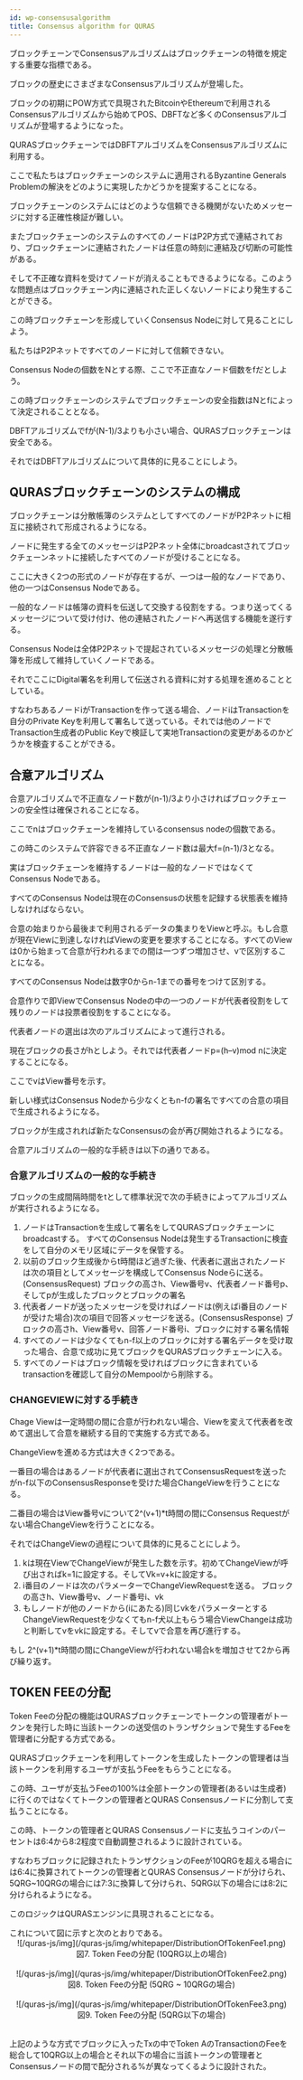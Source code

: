```yaml
---
id: wp-consensusalgorithm
title: Consensus algorithm for QURAS
---
```


<p>ブロックチェーンでConsensusアルゴリズムはブロックチェーンの特徴を規定する重要な指標である。</p>
<p>ブロックの歴史にさまざまなConsensusアルゴリズムが登場した。</p>
<p>ブロックの初期にPOW方式で具現されたBitcoinやEthereumで利用されるConsensusアルゴリズムから始めてPOS、DBFTなど多くのConsensusアルゴリズムが登場するようになった。</p>
<p>QURASブロックチェーンではDBFTアルゴリズムをConsensusアルゴリズムに利用する。</p>
<p>ここで私たちはブロックチェーンのシステムに適用されるByzantine Generals Problemの解決をどのように実現したかどうかを提案することになる。</p>
<p>ブロックチェーンのシステムにはどのような信頼できる機関がないためメッセージに対する正確性検証が難しい。</p>
<p>またブロックチェーンのシステムのすべてのノードはP2P方式で連結されており、ブロックチェーンに連結されたノードは任意の時刻に連結及び切断の可能性がある。 </p>
<p>そして不正確な資料を受けてノードが消えることもできるようになる。このような問題点はブロックチェーン内に連結された正しくないノードにより発生することができる。</p>
<p>この時ブロックチェーンを形成していくConsensus Nodeに対して見ることにしよう。</p>
<p>私たちはP2Pネットですべてのノードに対して信頼できない。</p>
<p>Consensus Nodeの個数をNとする際、ここで不正直なノード個数をfだとしよう。</p>
<p>この時ブロックチェーンのシステムでブロックチェーンの安全指数はNとfによって決定されることとなる。</p>
<p>DBFTアルゴリズムでfが(N-1)/3よりも小さい場合、QURASブロックチェーンは安全である。</p>
<p>それではDBFTアルゴリズムについて具体的に見ることにしよう。</p>

## QURASブロックチェーンのシステムの構成

<p>ブロックチェーンは分散帳簿のシステムとしてすべてのノードがP2Pネットに相互に接続されて形成されるようになる。</p>
<p>ノードに発生する全てのメッセージはP2Pネット全体にbroadcastされてブロックチェーンネットに接続したすべてのノードが受けることになる。</p>
<p>ここに大きく2つの形式のノードが存在するが、一つは一般的なノードであり、他の一つはConsensus Nodeである。</p>
<p>一般的なノードは帳簿の資料を伝送して交換する役割をする。つまり送ってくるメッセージについて受け付け、他の連結されたノードへ再送信する機能を遂行する。</p>
<p>Consensus Nodeは全体P2Pネットで提起されているメッセージの処理と分散帳簿を形成して維持していくノードである。</p>
<p>それでここにDigital署名を利用して伝送される資料に対する処理を進めることとしている。</p>
<p>すなわちあるノードiがTransactionを作って送る場合、ノードiはTransactionを自分のPrivate Keyを利用して署名して送っている。それでは他のノードでTransaction生成者のPublic Keyで検証して実地Transactionの変更があるのかどうかを検査することができる。</p>

## 合意アルゴリズム

<p>合意アルゴリズムで不正直なノード数が(n-1)/3より小さければブロックチェーンの安全性は確保されることになる。</p>
<p>ここでnはブロックチェーンを維持しているconsensus nodeの個数である。</p>
<p>この時このシステムで許容できる不正直なノード数は最大f=(n-1)/3となる。</p>
<p>実はブロックチェーンを維持するノードは一般的なノードではなくてConsensus Nodeである。</p>
<p>すべてのConsensus Nodeは現在のConsensusの状態を記録する状態表を維持しなければならない。</p>
<p>合意の始まりから最後まで利用されるデータの集まりをViewと呼ぶ。もし合意が現在Viewに到達しなければViewの変更を要求することになる。すべてのViewは0から始まって合意が行われるまでの間は一つずつ増加させ、vで区別することになる。</p>
<p>すべてのConsensus Nodeは数字0からn-1までの番号をつけて区別する。</p>
<p>合意作りで即ViewでConsensus Nodeの中の一つのノードが代表者役割をして残りのノードは投票者役割をすることになる。</p>
<p>代表者ノードの選出は次のアルゴリズムによって進行される。</p>
<p>現在ブロックの長さがhとしよう。それでは代表者ノードp=(h–v)mod nに決定することになる。</p>
<p>ここでvはView番号を示す。</p>
<p>新しい様式はConsensus Nodeから少なくともn-fの署名ですべての合意の項目で生成されるようになる。</p>
<p>ブロックが生成されれば新たなConsensusの会が再び開始されるようになる。</p>
<p>合意アルゴリズムの一般的な手続きは以下の通りである。</p>

### 合意アルゴリズムの一般的な手続き

<p>ブロックの生成間隔時間をtとして標準状況で次の手続きによってアルゴリズムが実行されるようになる。</p>

  1.	ノードはTransactionを生成して署名をしてQURASブロックチェーンにbroadcastする。
  すべてのConsensus Nodeは発生するTransactionに検査をして自分のメモリ区域にデータを保管する。
  2.	以前のブロック生成後からt時間ほど過ぎた後、代表者に選出されたノードは次の項目としてメッセージを構成してConsensus Nodeらに送る。(ConsensusRequest)
  ブロックの高さh、View番号v、代表者ノード番号p、そしてpが生成したブロックとブロックの署名
  3.	代表者ノードが送ったメッセージを受ければノードは(例えばi番目のノードが受けた場合)次の項目で回答メッセージを送る。(ConsensusResponse)
  ブロックの高さh、View番号v、回答ノード番号i、ブロックに対する署名情報
  4.	すべてのノードは少なくてもn-f以上のブロックに対する署名データを受け取った場合、合意で成功に見てブロックをQURASブロックチェーンに入る。
  5.	すべてのノードはブロック情報を受ければブロックに含まれているtransactionを確認して自分のMempoolから削除する。

### CHANGEVIEWに対する手続き

<p>Chage Viewは一定時間の間に合意が行われない場合、Viewを変えて代表者を改めて選出して合意を継続する目的で実施する方式である。</p>
<p>ChangeViewを進める方式は大きく2つである。</p>
<p>一番目の場合はあるノードが代表者に選出されてConsensusRequestを送ったがn-f以下のConsensusResponseを受けた場合ChangeViewを行うことになる。</p>
<p>二番目の場合はView番号vについて2^(v+1)*t時間の間にConsensus Requestがない場合ChangeViewを行うことになる。</p>
<p>それではChangeViewの過程について具体的に見ることにしよう。</p>

  1.	kは現在ViewでChangeViewが発生した数を示す。初めてChangeViewが呼び出さればk=1に設定する。そしてVk=v+kに設定する。
  2.	i番目のノードは次のパラメーターでChangeViewRequestを送る。
  ブロックの高さh、View番号v、ノード番号i、vk
  3.	もしノードが他のノードから(iにあたる)同じvkをパラメーターとするChangeViewRequestを少なくてもn-f犬以上もらう場合ViewChangeは成功と判断してvをvkに設定する。そしてvで合意を再び進行する。

<p>もし 2^(v+1)*t時間の間にChangeViewが行われない場合kを増加させて2から再び繰り返す。</p>

## TOKEN FEEの分配
<p>Token Feeの分配の機能はQURASブロックチェーンでトークンの管理者がトークンを発行した時に当該トークンの送受信のトランザクションで発生するFeeを管理者に分配する方式である。</p>
<p>QURASブロックチェーンを利用してトークンを生成したトークンの管理者は当該トークンを利用するユーザが支払うFeeをもらうことになる。</p>
<p>この時、ユーザが支払うFeeの100%は全部トークンの管理者(あるいは生成者)に行くのではなくてトークンの管理者とQURAS Consensusノードに分割して支払うことになる。</p>
<p>この時、トークンの管理者とQURAS Consensusノードに支払うコインのパーセントは6:4から8:2程度で自動調整されるように設計されている。</p>
<p>すなわちブロックに記録されたトランザクションのFeeが10QRGを超える場合には6:4に換算されてトークンの管理者とQURAS Consensusノードが分けられ、5QRG~10QRGの場合には7:3に換算して分けられ、5QRG以下の場合には8:2に分けられるようになる。</p>
<p>このロジックはQURASエンジンに具現されることになる。</p>
これについて図に示すと次のとおりである。

<center>![/quras-js/img](/quras-js/img/whitepaper/DistributionOfTokenFee1.png)</center>
<center>図7. Token Feeの分配 (10QRG以上の場合)</center><br/>

<center>![/quras-js/img](/quras-js/img/whitepaper/DistributionOfTokenFee2.png)</center>
<center>図8. Token Feeの分配 (5QRG ~ 10QRGの場合)</center><br/>

<center>![/quras-js/img](/quras-js/img/whitepaper/DistributionOfTokenFee3.png)</center>
<center>図9. Token Feeの分配 (5QRG以下の場合)</center><br/>
<p>上記のような方式でブロックに入ったTxの中でToken AのTransactionのFeeを総合して10QRG以上の場合とそれ以下の場合に当該トークンの管理者とConsensusノードの間で配分される%が異なってくるように設計された。</p>
